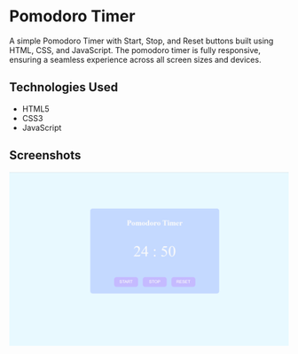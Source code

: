 # Pomodoro Timer
A simple Pomodoro Timer with Start, Stop, and Reset buttons built using HTML, CSS, and JavaScript. The pomodoro timer  is fully responsive, ensuring a seamless experience across all screen sizes and devices.


## Technologies Used

- HTML5
- CSS3
- JavaScript


## Screenshots

![alt text](image.png)